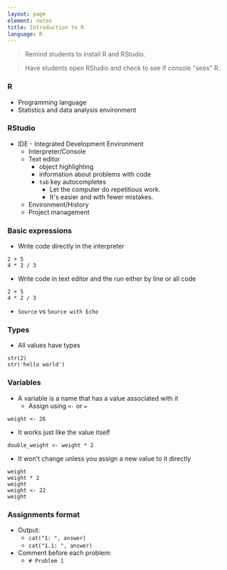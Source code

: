 ```yaml
---
layout: page
element: notes
title: Introduction to R
language: R
---
```


> Remind students to install R and RStudio.

> Have students open RStudio and check to see if console "sees" R.

### R

* Programming language
* Statistics and data analysis environment


### RStudio

* IDE - Integrated Development Environment
    * Interpreter/Console
    * Text editor
        * object highlighting 
        * information about problems with code
        * `tab` key autocompletes
            * Let the computer do repetitious work. 
            * It's easier and with fewer mistakes.
    * Environment/History
    * Project management


### Basic expressions

* Write code directly in the interpreter

```
2 + 5
4 * 2 / 3
```

* Write code in text editor and the run either by line or all code

```
2 + 5
4 * 2 / 3
```

* `Source` vs `Source with Echo`


### Types

* All values have types

```
str(2)
str('hello world')
```

### Variables

* A variable is a name that has a value associated with it
    * Assign using `<-` or `=`

```
weight <- 26
```

* It works just like the value itself

```
double_weight <- weight * 2
```

* It won't change unless you assign a new value to it directly

```
weight
weight * 2
weight
weight <- 22
weight
```

### Assignments format

* Output:
    * `cat("1: ", answer)`
    * `cat("1.1: ", answer)`
* Comment before each problem:
    * `# Problem 1`
